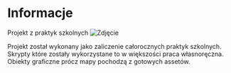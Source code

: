 # Informacje


Projekt z praktyk szkolnych
![Zdjęcie](https://user-images.githubusercontent.com/99731335/220291533-cf79eece-8179-4331-aefe-4a738b46eec3.png)

Projekt został wykonany jako zaliczenie całorocznych praktyk szkolnych. Skrypty które zostały wykorzystane to w większości praca własnoręczna. Obiekty graficzne prócz mapy pochodzą z gotowych assetów.
